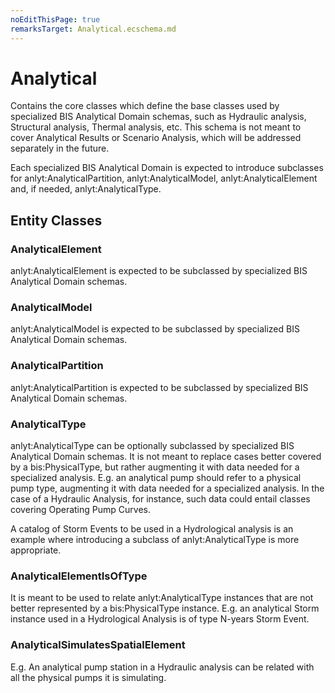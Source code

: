 ```yaml
---
noEditThisPage: true
remarksTarget: Analytical.ecschema.md
---
```


# Analytical

Contains the core classes which define the base classes used by specialized BIS Analytical Domain schemas, such as Hydraulic analysis, Structural analysis, Thermal analysis, etc. This schema is not meant to cover Analytical Results or Scenario Analysis, which will be addressed separately in the future.

Each specialized BIS Analytical Domain is expected to introduce subclasses for anlyt:AnalyticalPartition, anlyt:AnalyticalModel, anlyt:AnalyticalElement and, if needed, anlyt:AnalyticalType.

## Entity Classes

### AnalyticalElement

anlyt:AnalyticalElement is expected to be subclassed by specialized BIS Analytical Domain schemas.

### AnalyticalModel

anlyt:AnalyticalModel is expected to be subclassed by specialized BIS Analytical Domain schemas.

### AnalyticalPartition

anlyt:AnalyticalPartition is expected to be subclassed by specialized BIS Analytical Domain schemas.

### AnalyticalType

anlyt:AnalyticalType can be optionally subclassed by specialized BIS Analytical Domain schemas. It is not meant to replace cases better covered by a bis:PhysicalType, but rather augmenting it with data needed for a specialized analysis. E.g. an analytical pump should refer to a physical pump type, augmenting it with data needed for a specialized analysis. In the case of a Hydraulic Analysis, for instance, such data could entail classes covering Operating Pump Curves.

A catalog of Storm Events to be used in a Hydrological analysis is an example where introducing a subclass of anlyt:AnalyticalType is more appropriate.

### AnalyticalElementIsOfType

It is meant to be used to relate anlyt:AnalyticalType instances that are not better represented by a bis:PhysicalType instance. E.g. an analytical Storm instance used in a Hydrological Analysis is of type N-years Storm Event.

### AnalyticalSimulatesSpatialElement

E.g. An analytical pump station in a Hydraulic analysis can be related with all the physical pumps it is simulating.
